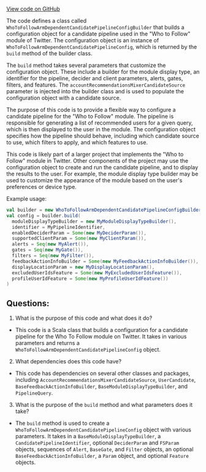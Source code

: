 [View code on GitHub](https://github.com/misbahsy/the-algorithm/product-mixer/component-library/src/main/scala/com/twitter/product_mixer/component_library/pipeline/candidate/who_to_follow_module/WhoToFollowArmDependentCandidatePipelineConfigBuilder.scala)

The code defines a class called `WhoToFollowArmDependentCandidatePipelineConfigBuilder` that builds a configuration object for a candidate pipeline used in the "Who to Follow" module of Twitter. The configuration object is an instance of `WhoToFollowArmDependentCandidatePipelineConfig`, which is returned by the `build` method of the builder class. 

The `build` method takes several parameters that customize the configuration object. These include a builder for the module display type, an identifier for the pipeline, decider and client parameters, alerts, gates, filters, and features. The `accountRecommendationsMixerCandidateSource` parameter is injected into the builder class and is used to populate the configuration object with a candidate source. 

The purpose of this code is to provide a flexible way to configure a candidate pipeline for the "Who to Follow" module. The pipeline is responsible for generating a list of recommended users for a given query, which is then displayed to the user in the module. The configuration object specifies how the pipeline should behave, including which candidate source to use, which filters to apply, and which features to use. 

This code is likely part of a larger project that implements the "Who to Follow" module in Twitter. Other components of the project may use the configuration object to create and run the candidate pipeline, and to display the results to the user. For example, the module display type builder may be used to customize the appearance of the module based on the user's preferences or device type. 

Example usage:

```scala
val builder = new WhoToFollowArmDependentCandidatePipelineConfigBuilder(candidateSource)
val config = builder.build(
  moduleDisplayTypeBuilder = new MyModuleDisplayTypeBuilder(),
  identifier = MyPipelineIdentifier,
  enabledDeciderParam = Some(new MyDeciderParam()),
  supportedClientParam = Some(new MyClientParam()),
  alerts = Seq(new MyAlert()),
  gates = Seq(new MyGate()),
  filters = Seq(new MyFilter()),
  feedbackActionInfoBuilder = Some(new MyFeedbackActionInfoBuilder()),
  displayLocationParam = new MyDisplayLocationParam(),
  excludedUserIdsFeature = Some(new MyExcludedUserIdsFeature()),
  profileUserIdFeature = Some(new MyProfileUserIdFeature())
)
```
## Questions: 
 1. What is the purpose of this code and what does it do?
- This code is a Scala class that builds a configuration for a candidate pipeline for the Who To Follow module on Twitter. It takes in various parameters and returns a `WhoToFollowArmDependentCandidatePipelineConfig` object.

2. What dependencies does this code have?
- This code has dependencies on several other classes and packages, including `AccountRecommendationsMixerCandidateSource`, `UserCandidate`, `BaseFeedbackActionInfoBuilder`, `BaseModuleDisplayTypeBuilder`, and `PipelineQuery`.

3. What is the purpose of the `build` method and what parameters does it take?
- The `build` method is used to create a `WhoToFollowArmDependentCandidatePipelineConfig` object with various parameters. It takes in a `BaseModuleDisplayTypeBuilder`, a `CandidatePipelineIdentifier`, optional `DeciderParam` and `FSParam` objects, sequences of `Alert`, `BaseGate`, and `Filter` objects, an optional `BaseFeedbackActionInfoBuilder`, a `Param` object, and optional `Feature` objects.
